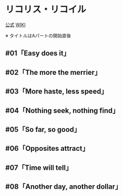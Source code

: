 # リコリス・リコイル

[公式](https://lycoris-recoil.com/) 
[WIKI](https://ja.wikipedia.org/wiki/%E3%83%AA%E3%82%B3%E3%83%AA%E3%82%B9%E3%83%BB%E3%83%AA%E3%82%B3%E3%82%A4%E3%83%AB) 

※ タイトルはAパートの開始直後

## #01「Easy does it」

## #02「The more the merrier」

## #03「More haste, less speed」

## #04「Nothing seek, nothing find」

## #05「So far, so good」

## #06「Opposites attract」

## #07「Time will tell」

## #08「Another day, another dollar」
